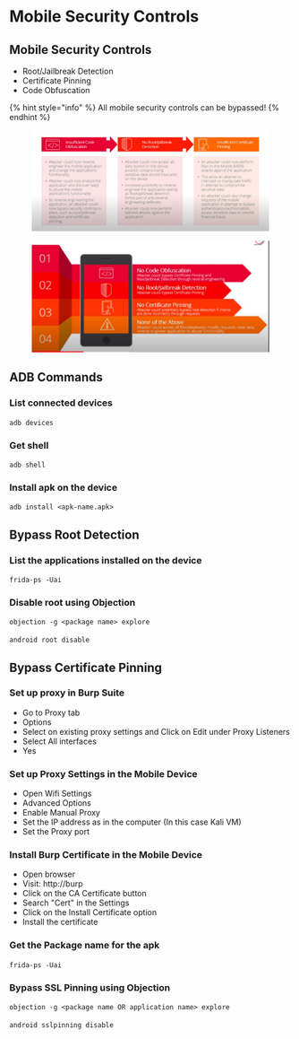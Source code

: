 # Mobile Security Controls

## Mobile Security Controls

* Root/Jailbreak Detection
* Certificate Pinning
* Code Obfuscation

{% hint style="info" %}
All mobile security controls can be bypassed!
{% endhint %}

<figure><img src="../../../.gitbook/assets/image (93).png" alt=""><figcaption></figcaption></figure>

<figure><img src="../../../.gitbook/assets/image (94).png" alt=""><figcaption></figcaption></figure>

## ADB Commands

### List connected devices

```
adb devices
```

### Get shell

```
adb shell
```

### Install apk on the device

```
adb install <apk-name.apk>
```



## Bypass Root Detection

### List the applications installed on the device

```
frida-ps -Uai
```

### Disable root using Objection

```
objection -g <package name> explore

android root disable
```



## Bypass Certificate Pinning

### Set up proxy in Burp Suite

* Go to Proxy tab
* Options
* Select on existing proxy settings and Click on Edit under Proxy Listeners
* Select All interfaces
* Yes

### Set up Proxy Settings in the Mobile Device

* Open Wifi Settings
* Advanced Options
* Enable Manual Proxy
* Set the IP address as in the computer (In this case Kali VM)
* Set the Proxy port

### Install Burp Certificate in the Mobile Device

* Open browser
* Visit: http://burp
* Click on the CA Certificate button
* Search "Cert" in the Settings
* Click on the Install Certificate option&#x20;
* Install the certificate&#x20;

### Get the Package name for the apk

```
frida-ps -Uai
```

### Bypass SSL Pinning using Objection

```
objection -g <package name OR application name> explore

android sslpinning disable
```



